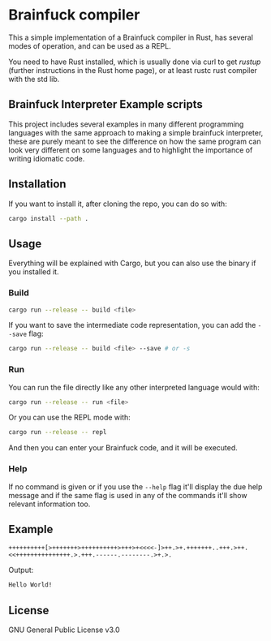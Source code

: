 # Brainfuck compiler

This a simple implementation of a Brainfuck compiler in Rust, has several modes
of operation, and can be used as a REPL.

You need to have Rust installed, which is usually done via curl to get _rustup_
(further instructions in the Rust home page), or at least rustc rust compiler
with the std lib.

## Brainfuck Interpreter Example scripts

This project includes several examples in many different programming languages
with the same approach to making a simple brainfuck interpreter, these are
purely meant to see the difference on how the same program can look very
different on some languages and to highlight the importance of writing idiomatic
code.

## Installation

If you want to install it, after cloning the repo, you can do so with:

```bash
cargo install --path .
```

## Usage

Everything will be explained with Cargo, but you can also use the binary if you
installed it.

### Build

```bash
cargo run --release -- build <file>
```

If you want to save the intermediate code representation, you can add the
`--save` flag:

```bash
cargo run --release -- build <file> --save # or -s
```

### Run

You can run the file directly like any other interpreted language would with:

```bash
cargo run --release -- run <file>
```

Or you can use the REPL mode with:

```bash
cargo run --release -- repl
```

And then you can enter your Brainfuck code, and it will be executed.

### Help

If no command is given or if you use the `--help` flag it'll display the due
help message and if the same flag is used in any of the commands it'll show
relevant information too.

## Example

```brainfuck
++++++++++[>+++++++>++++++++++>+++>+<<<<-]>++.>+.+++++++..+++.>++.<<+++++++++++++++.>.+++.------.--------.>+.>.
```

Output:

```txt
Hello World!
```

## License

GNU General Public License v3.0
